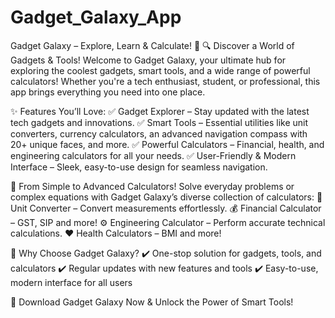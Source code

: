 # Gadget_Galaxy_App
Gadget Galaxy – Explore, Learn & Calculate! 🚀
🔍 Discover a World of Gadgets & Tools!
Welcome to Gadget Galaxy, your ultimate hub for exploring the coolest gadgets, smart tools, and a wide range of powerful calculators! Whether you're a tech enthusiast, student, or professional, this app brings everything you need into one place.

✨ Features You’ll Love:
✅ Gadget Explorer – Stay updated with the latest tech gadgets and innovations.
✅ Smart Tools – Essential utilities like unit converters, currency calculators, an advanced navigation compass with 20+ unique faces, and more.
✅ Powerful Calculators – Financial, health, and engineering calculators for all your needs.
✅ User-Friendly & Modern Interface – Sleek, easy-to-use design for seamless navigation.

🔢 From Simple to Advanced Calculators!
Solve everyday problems or complex equations with Gadget Galaxy’s diverse collection of calculators:
📏 Unit Converter – Convert measurements effortlessly.
💰 Financial Calculator – GST, SIP and more!
⚙️ Engineering Calculator – Perform accurate technical calculations.
❤️ Health Calculators – BMI and more!

🚀 Why Choose Gadget Galaxy?
✔️ One-stop solution for gadgets, tools, and calculators
✔️ Regular updates with new features and tools
✔️ Easy-to-use, modern interface for all users

📲 Download Gadget Galaxy Now & Unlock the Power of Smart Tools!
